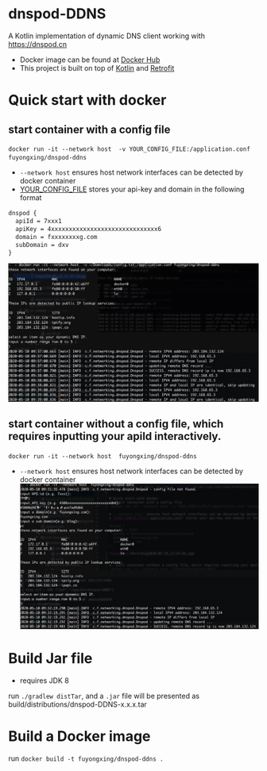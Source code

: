 # dnspod-DDNS
A Kotlin implementation of dynamic DNS client working with https://dnspod.cn

* Docker image can be found at [Docker Hub](https://hub.docker.com/r/fuyongxing/dnspod-ddns)
* This project is built on top of [Kotlin](https://github.com/JetBrains/kotlin) and [Retrofit](https://github.com/square/retrofit)


# Quick start with docker
## start container with a config file

`docker run -it --network host  -v YOUR_CONFIG_FILE:/application.conf fuyongxing/dnspod-ddns`

* `--network host` ensures host network interfaces can be detected by docker container
* [YOUR_CONFIG_FILE](docs/application.conf) stores your api-key and domain in the following format
```
dnspod {
  apiId = 7xxx1
  apiKey = 4xxxxxxxxxxxxxxxxxxxxxxxxxxxxxx6
  domain = fxxxxxxxxg.com
  subDomain = dxv
}
```
![example](docs/Xnip2020-05-10_17-39-37.jpg)


## start container without a config file, which requires inputting your apiId interactively.

`docker run -it --network host  fuyongxing/dnspod-ddns`
* `--network host` ensures host network interfaces can be detected by docker container
![example](docs/Xnip2020-05-10_17-34-21.jpg)

# Build Jar file
* requires JDK 8

run `./gradlew distTar`, and a `.jar` file will be presented as build/distributions/dnspod-DDNS-x.x.x.tar

# Build a Docker image
run `docker build -t fuyongxing/dnspod-ddns .`
